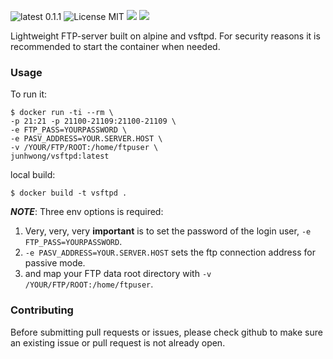 ![latest 0.1.1](https://img.shields.io/badge/latest-0.1.1-green.svg?style=flat) 
![License MIT](https://img.shields.io/badge/license-MIT-blue.svg) 
[![](https://img.shields.io/docker/stars/junhwong/vsftpd.svg)](https://hub.docker.com/r/junhwong/vsftpd 'DockerHub') 
[![](https://img.shields.io/docker/pulls/junhwong/vsftpd.svg)](https://hub.docker.com/r/junhwong/vsftpd 'DockerHub')


Lightweight FTP-server built on alpine and vsftpd. For security reasons it is recommended to start the container when needed.


### Usage

To run it:
```
$ docker run -ti --rm \
-p 21:21 -p 21100-21109:21100-21109 \
-e FTP_PASS=YOURPASSWORD \
-e PASV_ADDRESS=YOUR.SERVER.HOST \
-v /YOUR/FTP/ROOT:/home/ftpuser \
junhwong/vsftpd:latest

```

local build:
```
$ docker build -t vsftpd .

```

***NOTE***:
Three env options is required:

1. Very, very, very **important** is to set the password of the login user, `-e FTP_PASS=YOURPASSWORD`.
2. `-e PASV_ADDRESS=YOUR.SERVER.HOST` sets the ftp connection address for passive mode.
3. and map your FTP data root directory with `-v /YOUR/FTP/ROOT:/home/ftpuser`.


### Contributing

Before submitting pull requests or issues, please check github to make sure an existing issue or pull request is not already open.
